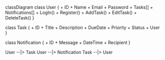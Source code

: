 classDiagram
  class User {
    + ID
    + Name
    + Email
    + Password
    + Tasks[]
    + Notifications[]
    + LogIn()
    + Register()
    + AddTask()
    + EditTask()
    + DeleteTask()
  }

  class Task {
    + ID
    + Title
    + Description
    + DueDate
    + Priority
    + Status
    + User
  }

  class Notification {
    + ID
    + Message
    + DateTime
    + Recipient
  }

  User --|> Task
  User --|> Notification
  Task --|> User
